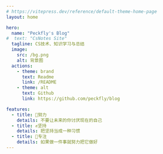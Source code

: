 ```yaml
---
# https://vitepress.dev/reference/default-theme-home-page
layout: home

hero:
  name: "Peckfly's Blog"
#  text: "CsNotes Site"
  tagline: CS技术、知识学习与总结
  image:
    src: /bg.png
    alt: 背景图
  actions:
    - theme: brand
      text: Readme
      link: /README
    - theme: alt
      text: Github
      link: https://github.com/peckfly/blog

features:
  - title: 💪努力
    details: 不要让未来的你讨厌现在的自己
  - title: ✊坚持
    details: 把坚持当成一种习惯
  - title: 🧘专注
    details: 如果做一件事就努力把它做好
---
```


